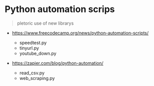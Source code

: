 # Python automation scrips
> pletoric use of new librarys

- https://www.freecodecamp.org/news/python-automation-scripts/
    - speedtest.py
	- tinyurl.py
	- youtube_down.py

- https://zapier.com/blog/python-automation/
    - read_csv.py
	- web_scraping.py
